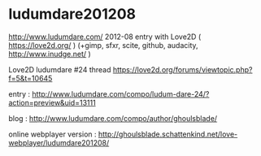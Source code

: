 ludumdare201208
===============

http://www.ludumdare.com/ 2012-08 entry with Love2D  ( https://love2d.org/ )
(+gimp, sfxr, scite, github, audacity, http://www.inudge.net/ )

Love2D ludumdare #24 thread https://love2d.org/forums/viewtopic.php?f=5&t=10645

entry : http://www.ludumdare.com/compo/ludum-dare-24/?action=preview&uid=13111

blog : http://www.ludumdare.com/compo/author/ghoulsblade/

online webplayer version : http://ghoulsblade.schattenkind.net/love-webplayer/ludumdare201208/

